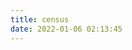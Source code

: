 ```yaml
---
title: census
date: 2022-01-06 02:13:45
---
```


<!-- 访问地图 -->
<div id="map-chart" style="border-radius: 8px; height: 600px; padding: 10px;"></div>
<!-- 访问趋势 -->
<div id="trends-chart" style="border-radius: 8px; height: 300px; padding: 10px;"></div>
<!-- 访问来源 -->
<div id="sources-chart" style="border-radius: 8px; height: 300px; padding: 10px;"></div>

<script defer data-pjax src="/source/js/census.js"></script>